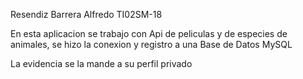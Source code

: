 
Resendiz Barrera Alfredo     TI02SM-18

En esta aplicacion se trabajo con Api de peliculas y de especies de animales, se hizo la conexion y registro a una Base de Datos MySQL

La evidencia se la mande a su perfil privado
